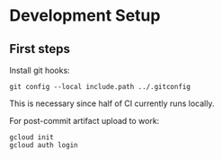 # Development Setup

## First steps

Install git hooks:
```
git config --local include.path ../.gitconfig
```

This is necessary since half of CI currently runs locally.


For post-commit artifact upload to work:

```
gcloud init
gcloud auth login
```
